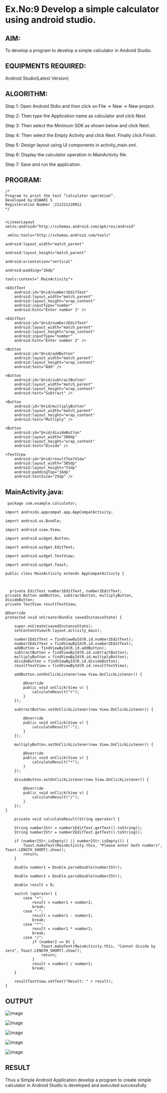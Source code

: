 # Ex.No:9 Develop a simple calculator using android studio.

## AIM:

To develop a program to develop a simple calculator in Android Studio.

## EQUIPMENTS REQUIRED:

Android Studio(Latest Version)

## ALGORITHM:

Step 1: Open Android Stdio and then click on File -> New -> New project.

Step 2: Then type the Application name as calculator and click Next. 

Step 3: Then select the Minimum SDK as shown below and click Next.

Step 4: Then select the Empty Activity and click Next. Finally click Finish.

Step 5: Design layout using UI components in activity_main.xml.

Step 6: Display the calculator operation in MainActivity file.

Step 7: Save and run the application.

## PROGRAM:
```
/*
Program to print the text “calculator operation”.
Developed by:ESWARI S
Registeration Number :212221220012
*/
```

```

<LinearLayout xmlns:android="http://schemas.android.com/apk/res/android"

 xmlns:tools="http://schemas.android.com/tools"
          
android:layout_width="match_parent"
          
android:layout_height="match_parent"
          
android:orientation="vertical"
          
android:padding="16dp"
          
tools:context=".MainActivity">

<EditText
    android:id="@+id/number1EditText"
    android:layout_width="match_parent"
    android:layout_height="wrap_content"
    android:inputType="number"
    android:hint="Enter number 1" />

<EditText
    android:id="@+id/number2EditText"
    android:layout_width="match_parent"
    android:layout_height="wrap_content"
    android:inputType="number"
    android:hint="Enter number 2" />

<Button
    android:id="@+id/addButton"
    android:layout_width="match_parent"
    android:layout_height="wrap_content"
    android:text="Add" />

<Button
    android:id="@+id/subtractButton"
    android:layout_width="match_parent"
    android:layout_height="wrap_content"
    android:text="Subtract" />

<Button
    android:id="@+id/multiplyButton"
    android:layout_width="match_parent"
    android:layout_height="wrap_content"
    android:text="Multiply" />

<Button
    android:id="@+id/divideButton"
    android:layout_width="380dp"
    android:layout_height="wrap_content"
    android:text="Divide" />

<TextView
    android:id="@+id/resultTextView"
    android:layout_width="385dp"
    android:layout_height="51dp"
    android:paddingTop="16dp"
    android:textSize="25dp" />
```

## MainActivity.java:

```
 package com.example.calculator;

import androidx.appcompat.app.AppCompatActivity;

import android.os.Bundle;

import android.view.View;

import android.widget.Button;

import android.widget.EditText;

import android.widget.TextView;

import android.widget.Toast;

public class MainActivity extends AppCompatActivity {
 


  private EditText number1EditText, number2EditText;
private Button addButton, subtractButton, multiplyButton, divideButton;
private TextView resultTextView;

@Override
protected void onCreate(Bundle savedInstanceState) {

    super.onCreate(savedInstanceState);
    setContentView(R.layout.activity_main);

    number1EditText = findViewById(R.id.number1EditText);
    number2EditText = findViewById(R.id.number2EditText);
    addButton = findViewById(R.id.addButton);
    subtractButton = findViewById(R.id.subtractButton);
    multiplyButton = findViewById(R.id.multiplyButton);
    divideButton = findViewById(R.id.divideButton);
    resultTextView = findViewById(R.id.resultTextView);

    addButton.setOnClickListener(new View.OnClickListener() {
    
        @Override
        public void onClick(View v) {
            calculateResult("+");
        }
    });

    subtractButton.setOnClickListener(new View.OnClickListener() {
    
        @Override
        public void onClick(View v) {
            calculateResult("-");
        }
    });

    multiplyButton.setOnClickListener(new View.OnClickListener() {
   
        @Override
        public void onClick(View v) {
            calculateResult("*");
        }
    });

    divideButton.setOnClickListener(new View.OnClickListener() {
    
        @Override
        public void onClick(View v) {
            calculateResult("/");
        }
    });
}

    private void calculateResult(String operator) {

    String number1Str = number1EditText.getText().toString();
    String number2Str = number2EditText.getText().toString();

    if (number1Str.isEmpty() || number2Str.isEmpty()) {
        Toast.makeText(MainActivity.this, "Please enter both numbers", Toast.LENGTH_SHORT).show();
        return;
    }

    double number1 = Double.parseDouble(number1Str);
    
    double number2 = Double.parseDouble(number2Str);

    double result = 0;

    switch (operator) {
        case "+":
            result = number1 + number2;
            break;
        case "-":
            result = number1 - number2;
            break;
        case "*":
            result = number1 * number2;
            break;
        case "/":
            if (number2 == 0) {
                Toast.makeText(MainActivity.this, "Cannot divide by zero", Toast.LENGTH_SHORT).show();
                return;
            }
            result = number1 / number2;
            break;
    }

    resultTextView.setText("Result: " + result);
}

```

## OUTPUT

![image](https://github.com/ieswaris/Mobile-Application-Development/assets/127847210/1c12023e-4767-4893-afd2-7c9d5929d295)


![image](https://github.com/ieswaris/Mobile-Application-Development/assets/127847210/cbef1b62-c7d3-4478-8ee2-0d227fce763f)


![image](https://github.com/ieswaris/Mobile-Application-Development/assets/127847210/214cb9f5-e10b-4622-af59-e29e7a1717c3)


![image](https://github.com/ieswaris/Mobile-Application-Development/assets/127847210/59f09403-40b9-4471-8d39-35c436bad3ca)


![image](https://github.com/ieswaris/Mobile-Application-Development/assets/127847210/79be7e36-8b99-43fe-bfcc-f9c97b1c8f1c)

## RESULT
Thus a Simple Android Application develop a program to create simple calculator in Android Studio is developed and executed successfully.
